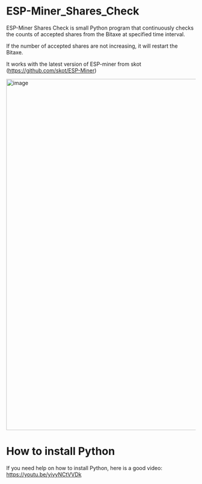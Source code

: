 # ESP-Miner_Shares_Check
ESP-Miner Shares Check is small Python program that continuously checks the counts of accepted shares from the Bitaxe at specified time interval.

If the number of accepted shares are not increasing, it will restart the Bitaxe.

It works with the latest version of ESP-miner from skot (https://github.com/skot/ESP-Miner)

<img width="931" alt="image" src="https://github.com/user-attachments/assets/3d3da630-149f-4405-9718-e70cdc43e9e3" />


# How to install Python

If you need help on how to install Python, here is a good video:
https://youtu.be/yivyNCtVVDk
